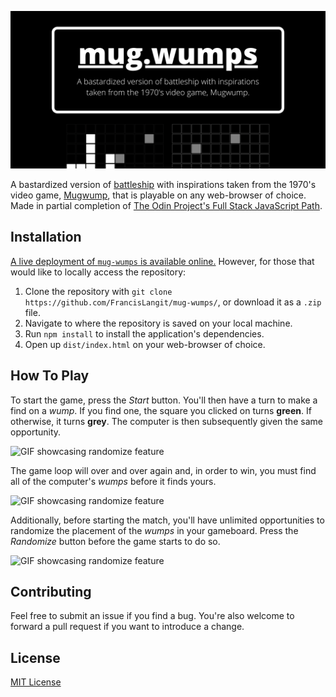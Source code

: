 ![Banner](./readme_assets/banner.png)

A bastardized version of [battleship](https://en.wikipedia.org/wiki/Battleship_(game)) with inspirations taken from the 1970's video game, [Mugwump](https://en.wikipedia.org/wiki/Mugwump_(video_game)), that is playable on any web-browser of choice. Made in partial completion of [The Odin Project's Full Stack JavaScript Path](https://www.theodinproject.com/paths/full-stack-javascript).

## Installation
[A live deployment of `mug-wumps` is available online.](https://francislangit.github.io/mug-wumps/) However, for those that would like to locally access the repository:

1. Clone the repository with `git clone https://github.com/FrancisLangit/mug-wumps/`, or download it as a `.zip` file.
2. Navigate to where the repository is saved on your local machine.
3. Run `npm install` to install the application's dependencies.
4. Open up `dist/index.html` on your web-browser of choice.

## How To Play

To start the game, press the *Start* button. You'll then have a turn to make a find on a *wump*. If you find one, the square you clicked  on turns **green**. If otherwise, it turns **grey**. The computer is then subsequently given the same opportunity.

![GIF showcasing randomize feature](./readme_assets/playing_game.gif)

The game loop will over and over again and, in order to win, you must find all of the computer's *wumps* before it finds yours. 

![GIF showcasing randomize feature](./readme_assets/win_demonstration.gif)

Additionally, before starting the match, you'll have unlimited opportunities to randomize the placement of the *wumps* in your gameboard. Press the *Randomize* button before the game starts to do so.

![GIF showcasing randomize feature](./readme_assets/randomize_feature.gif)

## Contributing

Feel free to submit an issue if you find a bug. You're also welcome to forward a pull request if you want to introduce a change.

## License

[MIT License](https://github.com/FrancisLangit/mug-wumps/blob/main/LICENSE)
